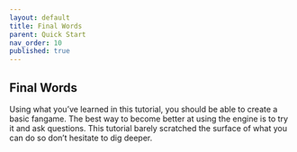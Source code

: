 ```yaml
---
layout: default
title: Final Words
parent: Quick Start
nav_order: 10
published: true
---
```

## Final Words

Using what you’ve learned in this tutorial, you should be able to create a basic fangame.
The best way to become better at using the engine is to try it and ask questions. This tutorial barely scratched the surface of what you can do so don’t hesitate to dig deeper.
